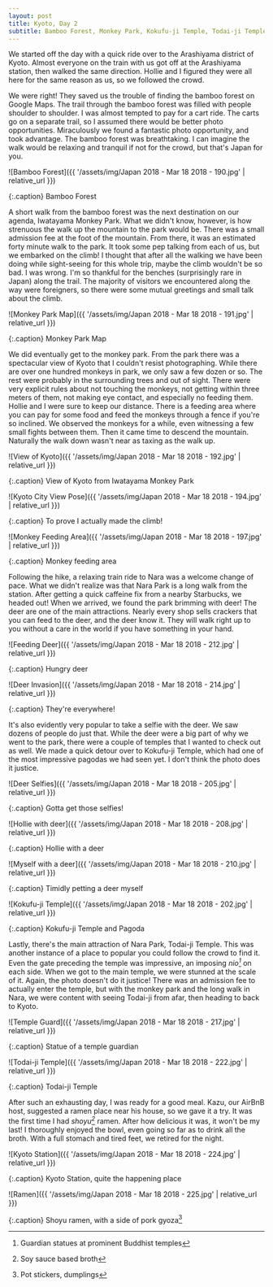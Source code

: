 ```yaml
---
layout: post
title: Kyoto, Day 2
subtitle: Bamboo Forest, Monkey Park, Kokufu-ji Temple, Todai-ji Temple
---
```


We started off the day with a quick ride over to the Arashiyama district of Kyoto. Almost everyone on the train with us got off at the Arashiyama station, then walked the same direction. Hollie and I figured they were all here for the same reason as us, so we followed the crowd.

We were right! They saved us the trouble of finding the bamboo forest on Google Maps. The trail through the bamboo forest was filled with people shoulder to shoulder. I was almost tempted to pay for a cart ride. The carts go on a separate trail, so I assumed there would be better photo opportunities. Miraculously we found a fantastic photo opportunity, and took advantage. The bamboo forest was breathtaking. I can imagine the walk would be relaxing and tranquil if not for the crowd, but that's Japan for you.

![Bamboo Forest]({{ '/assets/img/Japan 2018 - Mar 18 2018 - 190.jpg' | relative_url }})

{:.caption}
Bamboo Forest

A short walk from the bamboo forest was the next destination on our agenda, Iwatayama Monkey Park. What we didn't know, however, is how strenuous the walk up the mountain to the park would be. There was a small admission fee at the foot of the mountain. From there, it was an estimated forty minute walk to the park. It took some pep talking from each of us, but we embarked on the climb! I thought that after all the walking we have been doing while sight-seeing for this whole trip, maybe the climb wouldn't be so bad. I was wrong. I'm so thankful for the benches (surprisingly rare in Japan) along the trail. The majority of visitors we encountered along the way were foreigners, so there were some mutual greetings and small talk about the climb.

![Monkey Park Map]({{ '/assets/img/Japan 2018 - Mar 18 2018 - 191.jpg' | relative_url }})

{:.caption}
Monkey Park Map

We did eventually get to the monkey park. From the park there was a spectacular view of Kyoto that I couldn't resist photographing. While there are over one hundred monkeys in park, we only saw a few dozen or so. The rest were probably in the surrounding trees and out of sight. There were very explicit rules about not touching the monkeys, not getting within three meters of them, not making eye contact, and especially no feeding them. Hollie and I were sure to keep our distance. There is a feeding area where you can pay for some food and feed the monkeys through a fence if you're so inclined. We observed the monkeys for a while, even witnessing a few small fights between them. Then it came time to descend the mountain. Naturally the walk down wasn't near as taxing as the walk up.

![View of Kyoto]({{ '/assets/img/Japan 2018 - Mar 18 2018 - 192.jpg' | relative_url }})

{:.caption}
View of Kyoto from Iwatayama Monkey Park

![Kyoto City View Pose]({{ '/assets/img/Japan 2018 - Mar 18 2018 - 194.jpg' | relative_url }})

{:.caption}
To prove I actually made the climb!

![Monkey Feeding Area]({{ '/assets/img/Japan 2018 - Mar 18 2018 - 197.jpg' | relative_url }})

{:.caption}
Monkey feeding area

Following the hike, a relaxing train ride to Nara was a welcome change of pace. What we didn't realize was that Nara Park is a long walk from the station. After getting a quick caffeine fix from a nearby Starbucks, we headed out! When we arrived, we found the park brimming with deer! The deer are one of the main attractions. Nearly every shop sells crackers that you can feed to the deer, and the deer know it. They will walk right up to you without a care in the world if you have something in your hand.

![Feeding Deer]({{ '/assets/img/Japan 2018 - Mar 18 2018 - 212.jpg' | relative_url }})

{:.caption}
Hungry deer

![Deer Invasion]({{ '/assets/img/Japan 2018 - Mar 18 2018 - 214.jpg' | relative_url }})

{:.caption}
They're everywhere!

It's also evidently very popular to take a selfie with the deer. We saw dozens of people do just that. While the deer were a big part of why we went to the park, there were a couple of temples that I wanted to check out as well. We made a quick detour over to Kokufu-ji Temple, which had one of the most impressive pagodas we had seen yet. I don't think the photo does it justice.

![Deer Selfies]({{ '/assets/img/Japan 2018 - Mar 18 2018 - 205.jpg' | relative_url }})

{:.caption}
Gotta get those selfies!

![Hollie with deer]({{ '/assets/img/Japan 2018 - Mar 18 2018 - 208.jpg' | relative_url }})

{:.caption}
Hollie with a deer

![Myself with a deer]({{ '/assets/img/Japan 2018 - Mar 18 2018 - 210.jpg' | relative_url }})

{:.caption}
Timidly petting a deer myself

![Kokufu-ji Temple]({{ '/assets/img/Japan 2018 - Mar 18 2018 - 202.jpg' | relative_url }})

{:.caption}
Kokufu-ji Temple and Pagoda

Lastly, there's the main attraction of Nara Park, Todai-ji Temple. This was another instance of a place to popular you could follow the crowd to find it. Even the gate preceding the temple was impressive, an imposing _nio[^1]_ on each side. When we got to the main temple, we were stunned at the scale of it. Again, the photo doesn't do it justice! There was an admission fee to actually enter the temple, but with the monkey park and the long walk in Nara, we were content with seeing Todai-ji from afar, then heading to back to Kyoto.

![Temple Guard]({{ '/assets/img/Japan 2018 - Mar 18 2018 - 217.jpg' | relative_url }})

{:.caption}
Statue of a temple guardian

![Todai-ji Temple]({{ '/assets/img/Japan 2018 - Mar 18 2018 - 222.jpg' | relative_url }})

{:.caption}
Todai-ji Temple

After such an exhausting day, I was ready for a good meal. Kazu, our AirBnB host, suggested a ramen place near his house, so we gave it a try. It was the first time I had _shoyu[^2]_ ramen. After how delicious it was, it won't be my last! I thoroughly enjoyed the bowl, even going so far as to drink all the broth. With a full stomach and tired feet, we retired for the night.

![Kyoto Station]({{ '/assets/img/Japan 2018 - Mar 18 2018 - 224.jpg' | relative_url }})

{:.caption}
Kyoto Station, quite the happening place

![Ramen]({{ '/assets/img/Japan 2018 - Mar 18 2018 - 225.jpg' | relative_url }})

{:.caption}
Shoyu ramen, with a side of pork gyoza[^3]

[^1]: Guardian statues at prominent Buddhist temples
[^2]: Soy sauce based broth
[^3]: Pot stickers, dumplings
